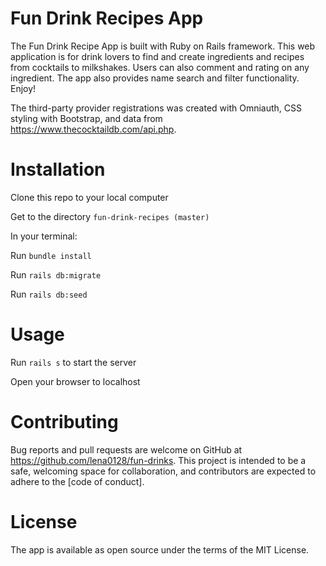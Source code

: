 # Fun Drink Recipes App

The Fun Drink Recipe App is built with Ruby on Rails framework. This web application is for drink lovers to find and create ingredients and recipes from cocktails to milkshakes. Users can also comment and rating on any ingredient. The app also provides name search and filter functionality. Enjoy!

The third-party provider registrations was created with Omniauth, CSS styling with Bootstrap, and data from https://www.thecocktaildb.com/api.php.

# Installation
Clone this repo to your local computer

Get to the directory `fun-drink-recipes (master)`

In your terminal: 

Run `bundle install`

Run `rails db:migrate`

Run `rails db:seed`

# Usage
Run `rails s` to start the server

Open your browser to localhost

# Contributing
Bug reports and pull requests are welcome on GitHub at https://github.com/lena0128/fun-drinks. This project is intended to be a safe, welcoming space for collaboration, and contributors are expected to adhere to the [code of conduct].

# License
The app is available as open source under the terms of the MIT License.
